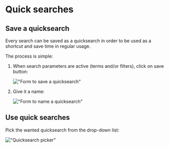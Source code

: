 # Quick searches

## Save a quicksearch

Every search can be saved as a quicksearch in order to be used as a shortcut and save time in regular usage.

The process is simple:

1. When search parameters are active (terms and/or filters), click on save button:

    !["Form to save a quicksearch"](/assets/search_quicksearch_save_button_en.png)

2. Give it a name:

    !["Form to name a quicksearch"](/assets/search_quicksearch_save_popup_en.png)

## Use quick searches

Pick the wanted quicksearch from the drop-down list:

!["Quicksearch picker"](/assets/search_quicksearch_pick_en.png)
